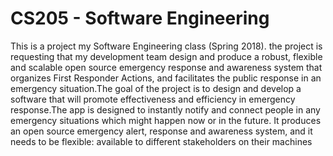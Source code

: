 # CS205 - Software Engineering
This is a project my Software Engineering class (Spring 2018).
the project is requesting that my development team design and produce a robust, flexible and scalable open source emergency response and awareness system that organizes First Responder Actions, and facilitates the public response in an emergency situation.The goal of the project is to design and develop a software that will promote effectiveness and efficiency in emergency response.The app is designed to instantly notify and connect people in any emergency situations which might happen now or in the future. It produces an open source emergency alert, response and awareness system, and it needs to be flexible: available to different stakeholders on their machines
